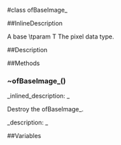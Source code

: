 #class ofBaseImage_


<!--
_visible: True_
_advanced: True_
_istemplated: True_
-->

##InlineDescription

A base 
\tparam T The pixel data type.





##Description





##Methods



### ~ofBaseImage_()

<!--
_syntax: ~ofBaseImage_()_
_name: ~ofBaseImage__
_returns: _
_returns_description: _
_parameters: _
_access: public_
_version_started: 007_
_version_deprecated: _
_summary: _
_constant: False_
_static: False_
_visible: True_
_advanced: False_
-->

_inlined_description: _

Destroy the ofBaseImage_.





_description: _







<!----------------------------------------------------------------------------->

##Variables



